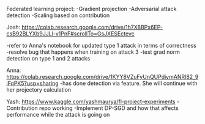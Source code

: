 Federated learning project:
-Gradient projection
-Adversarial attack detection
-Scaling based on contribution

Josh:
https://colab.research.google.com/drive/1h7X8BPx6EP-csB92BLYXb9JJLl-v1PnF#scrollTo=GsJXESEctevc

-refer to Anna's notebook for updated type 1 attack in terms of correctness
-resolve bug that happens when training on attack 3 
-test grad norm detection on type 1 and 2 attacks

Anna:
https://colab.research.google.com/drive/1KYY8VZuFyUnQUPdiymANRI82_9iFqPK5?usp=sharing
-has done detection via feature. She will continue with her projectory calculation

Yash:
https://www.kaggle.com/yashmaurya/fl-project-experiments
-Contribution repo working
-Implement DP-SGD and how that affects performance while the attack is going on 
